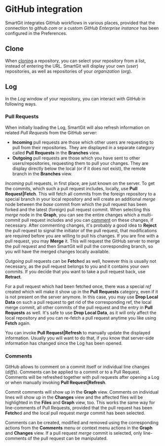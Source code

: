# GitHub integration

SmartGit integrates GitHub workflows in various places, provided that
the connection to *github.com* or a custom *GitHub Enterprise instance*
has been configured in the Preferences.

## Clone

When [cloning](Repository-Related.md#Repository-Related-clone)
a repository, you can select your repository from a list, instead of
entering the URL. SmartGit will display your own (*user*) repositories,
as well as repositories of your *organization* (*org*).

## Log

In the *Log* window of your repository, you can interact with GitHub in
following ways.

### Pull Requests

When initially loading the Log, SmartGit will also refresh information
on related *Pull Requests* from the GitHub server:

-   **Incoming** pull requests are those which other users are
    requesting to pull from their repositories. They are displayed in a
    separate category called **Pull Requests** in the **Branches** view.
-   **Outgoing** pull requests are those which you have sent to other
    users/repositories, requesting them to pull your changes. They are
    display directly below the local (or if it does not exist), the
    remote branch in the **Branches** view.

*Incoming* pull requests, in first place, are just known on the server.
To get the commits, which such a pull request includes, locally, use
**Pull Request\|Fetch**. This will fetch all commits from the foreign
repository to a special branch in your local repository and will create
an additional *merge* node between the *base* commit from which the pull
request has been forked and the latest (foreign) pull request commit.
When selecting this *merge* node in the **Graph**, you can see the
entire changes which a multi-commit pull request includes and you can
[comment](#GitHubintegration-github.comments) on these changes, if
necessary. After commenting changes, it's probably a good idea to
**Reject** the pull request to signal the initiator of the pull request,
that modifications are required before you are willing to pull his
changes. If you are fine with a pull request, you may **Merge** it. This
will request the GitHub server to merge the pull request and then
SmartGit will pull the corresponding branch, so you will have the merged
changes locally available.

*Outgoing* pull requests can be **Fetch**ed as well, however this is
usually not necessary, as the pull request belongs to you and it
contains your own commits. If you decide that you want to take a pull
request back, use **Retract**.

For a pull request which had been fetched once, there was a special
*ref* created which will make it show up in the **Pull Requests**
category, even if it is not present on the server anymore. In this case,
you may use **Drop Local Data** on such a pull request to get rid of the
corresponding ref, the local merge commit, all other commits of the pull
request and the entry in **Pull Requests** as well. It's safe to use
**Drop Local Data**, as it will only affect the local repository and you
can re-fetch a pull request anytime you like using **Fetch** again.

You can invoke **Pull Request\|Refresh** to manually update the
displayed information. Usually you will want to do that, if you know
that server-side information has changed since the Log has been opened.

<a id="GitHubintegration-github.comments"></a>

### Comments

GitHub allows to comment on a commit itself or individual line changes
(*diffs*). Comments can be applied to a commit or to a Pull Request.
Comments will be refreshed together with pull requests after opening a
Log or when manually invoking **Pull Request\|Refresh**.

Commit comments will show up in the **Graph** view. Comments on
individual lines will show up in the **Changes** view and the affected
files will be highlighted in the **Files** and **Graph** view, too. This
works the same way for line-comments of Pull Requests, provided that the
pull request has been **Fetch**ed and the local pull request *merge*
commit has been selected.

Comments can be created, modified and removed using the corresponding
actions from the **Comments** menu or context menu actions in the
**Graph** and **Changes** view. If a pull request *merge* commit is
selected, only line-comments of the pull request can be manipulated.
